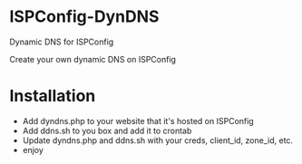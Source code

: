 # ISPConfig-DynDNS
Dynamic DNS for ISPConfig

Create your own dynamic DNS on ISPConfig

# Installation
- Add dyndns.php to your website that it's hosted on ISPConfig
- Add ddns.sh to you box and add it to crontab
- Update dyndns.php and ddns.sh with your creds, client_id, zone_id, etc.
- enjoy
